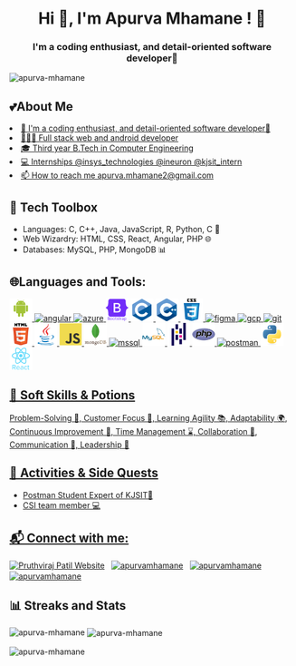 
<h1 align="center">Hi 👋, I'm Apurva Mhamane ! 🚀</h1>
<h3 align="center">I'm a coding enthusiast, and detail-oriented software developer🌟</h3>
<p align="left"> <img src="https://komarev.com/ghpvc/?username=apurva-mhamane&label=Profile%20views&color=0e75b6&style=flat" alt="apurva-mhamane" /> </p>

<h2 align="left">💕About Me </h2>
<u>
  <li> 👀 I'm a coding enthusiast, and detail-oriented software developer🌟 </li>
  <li>👩🏻‍💻 Full stack web and android developer</li>
  <li>🎓 Third year B.Tech in Computer Engineering</li>
  <li>💻 Internships @insys_technologies @ineuron @kjsit_intern</li>
  <li>📫 How to reach me apurva.mhamane2@gmail.com</li>
 </li>
</u>

<h2 align="left">🔧 Tech Toolbox </h2>
<ul>
  <li>Languages: C, C++, Java, JavaScript, R, Python, C 🚀</li>
  <li>Web Wizardry: HTML, CSS, React, Angular, PHP 🌐</li>
  <li>Databases: MySQL, PHP, MongoDB 📊</li>
</ul>

<h2 align="left"> 🌐Languages and Tools:</h2>
<p align="left"> <a href="https://developer.android.com" target="_blank" rel="noreferrer"> <img src="https://raw.githubusercontent.com/devicons/devicon/master/icons/android/android-original-wordmark.svg" alt="android" width="40" height="40"/> </a> <a href="https://angular.io" target="_blank" rel="noreferrer"> <img src="https://angular.io/assets/images/logos/angular/angular.svg" alt="angular" width="40" height="40"/> </a> <a href="https://azure.microsoft.com/en-in/" target="_blank" rel="noreferrer"> <img src="https://www.vectorlogo.zone/logos/microsoft_azure/microsoft_azure-icon.svg" alt="azure" width="40" height="40"/> </a> <a href="https://getbootstrap.com" target="_blank" rel="noreferrer"> <img src="https://raw.githubusercontent.com/devicons/devicon/master/icons/bootstrap/bootstrap-plain-wordmark.svg" alt="bootstrap" width="40" height="40"/> </a> <a href="https://www.cprogramming.com/" target="_blank" rel="noreferrer"> <img src="https://raw.githubusercontent.com/devicons/devicon/master/icons/c/c-original.svg" alt="c" width="40" height="40"/> </a> <a href="https://www.w3schools.com/cpp/" target="_blank" rel="noreferrer"> <img src="https://raw.githubusercontent.com/devicons/devicon/master/icons/cplusplus/cplusplus-original.svg" alt="cplusplus" width="40" height="40"/> </a> <a href="https://www.w3schools.com/css/" target="_blank" rel="noreferrer"> <img src="https://raw.githubusercontent.com/devicons/devicon/master/icons/css3/css3-original-wordmark.svg" alt="css3" width="40" height="40"/> </a> <a href="https://www.figma.com/" target="_blank" rel="noreferrer"> <img src="https://www.vectorlogo.zone/logos/figma/figma-icon.svg" alt="figma" width="40" height="40"/> </a> <a href="https://cloud.google.com" target="_blank" rel="noreferrer"> <img src="https://www.vectorlogo.zone/logos/google_cloud/google_cloud-icon.svg" alt="gcp" width="40" height="40"/> </a> <a href="https://git-scm.com/" target="_blank" rel="noreferrer"> <img src="https://www.vectorlogo.zone/logos/git-scm/git-scm-icon.svg" alt="git" width="40" height="40"/> </a> <a href="https://www.w3.org/html/" target="_blank" rel="noreferrer"> <img src="https://raw.githubusercontent.com/devicons/devicon/master/icons/html5/html5-original-wordmark.svg" alt="html5" width="40" height="40"/> </a> <a href="https://www.java.com" target="_blank" rel="noreferrer"> <img src="https://raw.githubusercontent.com/devicons/devicon/master/icons/java/java-original.svg" alt="java" width="40" height="40"/> </a> <a href="https://developer.mozilla.org/en-US/docs/Web/JavaScript" target="_blank" rel="noreferrer"> <img src="https://raw.githubusercontent.com/devicons/devicon/master/icons/javascript/javascript-original.svg" alt="javascript" width="40" height="40"/> </a> <a href="https://www.mongodb.com/" target="_blank" rel="noreferrer"> <img src="https://raw.githubusercontent.com/devicons/devicon/master/icons/mongodb/mongodb-original-wordmark.svg" alt="mongodb" width="40" height="40"/> </a> <a href="https://www.microsoft.com/en-us/sql-server" target="_blank" rel="noreferrer"> <img src="https://www.svgrepo.com/show/303229/microsoft-sql-server-logo.svg" alt="mssql" width="40" height="40"/> </a> <a href="https://www.mysql.com/" target="_blank" rel="noreferrer"> <img src="https://raw.githubusercontent.com/devicons/devicon/master/icons/mysql/mysql-original-wordmark.svg" alt="mysql" width="40" height="40"/> </a> <a href="https://pandas.pydata.org/" target="_blank" rel="noreferrer"> <img src="https://raw.githubusercontent.com/devicons/devicon/2ae2a900d2f041da66e950e4d48052658d850630/icons/pandas/pandas-original.svg" alt="pandas" width="40" height="40"/> </a> <a href="https://www.php.net" target="_blank" rel="noreferrer"> <img src="https://raw.githubusercontent.com/devicons/devicon/master/icons/php/php-original.svg" alt="php" width="40" height="40"/> </a> <a href="https://postman.com" target="_blank" rel="noreferrer"> <img src="https://www.vectorlogo.zone/logos/getpostman/getpostman-icon.svg" alt="postman" width="40" height="40"/> </a> <a href="https://www.python.org" target="_blank" rel="noreferrer"> <img src="https://raw.githubusercontent.com/devicons/devicon/master/icons/python/python-original.svg" alt="python" width="40" height="40"/> </a> <a href="https://reactjs.org/" target="_blank" rel="noreferrer"> <img src="https://raw.githubusercontent.com/devicons/devicon/master/icons/react/react-original-wordmark.svg" alt="react" width="40" height="40"/>  </p>

<h2 align="left">🌈 Soft Skills & Potions </h2>
Problem-Solving 🧠, Customer Focus 🎯, Learning Agility 📚, Adaptability 🌍, Continuous Improvement 🔄, Time Management ⌛, Collaboration 👫, Communication 📢, Leadership 🚀

<h2 align="left">🎉 Activities & Side Quests </h2>
<ul>
  <li>Postman Student Expert of KJSIT💌</li>
  <li>CSI team member 💻</li>
</ul>

<h2 align="left"> 📬 Connect with me:</h2>
<p align="left">
<a href="https://apurva-mhamane.github.io/" rel="nofollow"><img align="center" src="https://camo.githubusercontent.com/21dc7ea31526271d3ea7ae7fea12e69d520c81e66f10014770ef29dd9fbc48d9/68747470733a2f2f656e637279707465642d74626e302e677374617469632e636f6d2f696d616765733f713d74626e3a414e6439476351336342695f474e3572735538435970616166646a4a7144394646482d5f4d446a4f747726757371703d434155" alt="Pruthviraj Patil Website" height="30" width="35" data-canonical-src="https://encrypted-tbn0.gstatic.com/images?q=tbn:ANd9GcQ3cBi_GN5rsU8CYpaafdjJqD9FFH-_MDjOtw&amp;usqp=CAU" style="max-width: 100%;"></a>
&nbsp;
<a href="https://linkedin.com/in/apurvamhamane" target="blank"><img align="center" src="https://raw.githubusercontent.com/rahuldkjain/github-profile-readme-generator/master/src/images/icons/Social/linked-in-alt.svg" alt="apurvamhamane" height="30" width="40" /></a>
 &nbsp;
<a href="https://fb.com/apurvamhamane" target="blank"><img align="center" src="https://raw.githubusercontent.com/rahuldkjain/github-profile-readme-generator/master/src/images/icons/Social/facebook.svg" alt="apurvamhamane" height="30" width="40" /></a>
 &nbsp;
<a href="https://instagram.com/apurvamhamane" target="blank"><img align="center" src="https://raw.githubusercontent.com/rahuldkjain/github-profile-readme-generator/master/src/images/icons/Social/instagram.svg" alt="apurvamhamane" height="30" width="40" /></a>
</p>
<h2 align="left"> 📊 Streaks and Stats </h2>
<p><img align="left" src="https://github-readme-stats.vercel.app/api/top-langs?username=apurva-mhamane&show_icons=true&locale=en&layout=compact" alt="apurva-mhamane" /></p>

<p>&nbsp;<img align="center" src="https://github-readme-stats.vercel.app/api?username=apurva-mhamane&show_icons=true&locale=en" alt="apurva-mhamane" /></p>

<p><img align="center" src="https://github-readme-streak-stats.herokuapp.com/?user=apurva-mhamane&" alt="apurva-mhamane" /></p>



